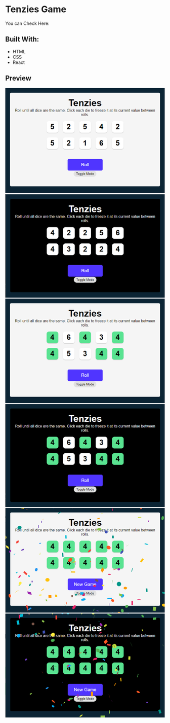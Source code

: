 # Tenzies Game

<p> You can Check Here: </p>

## Built With:
- HTML
- CSS
- React

## Preview

![preview](./preview/lite-mode.png)
![preview](./preview/dark-mode.png)
![preview](./preview/playinggame-litemode.png)
![preview](./preview/playinggame-darkmode.png)
![preview](./preview/winning-litemode.png)
![preview](./preview/winning-darkmode.png)